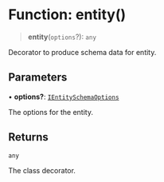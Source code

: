 # Function: entity()

> **entity**(`options`?): `any`

Decorator to produce schema data for entity.

## Parameters

• **options?**: [`IEntitySchemaOptions`](../interfaces/IEntitySchemaOptions.md)

The options for the entity.

## Returns

`any`

The class decorator.
